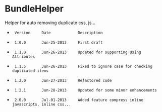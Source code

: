 BundleHelper
============

Helper for auto removing duplicate css, js...


 *      Version     Date            Description
 
 *      1.0.0       Jun-25-2013     First draft
 *      1.1.0       Jun-26-2013     Updated for supporting Using Attributes
 *      1.1.5       Jun-26-2013     Fixed to ignore case for checking duplicated items
 *      1.2.0       Jun-27-2013     Refactored code
 *      1.2.1       Jun-28-2013     Updated for some minor enhancements
 *      2.0.0       Jul-01-2013     Added feature compress inline javascripts, inline css...